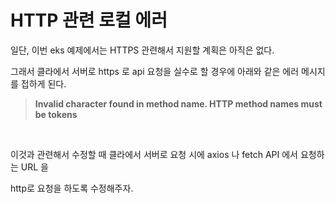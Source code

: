 # HTTP 관련 로컬 에러

일단, 이번 eks 예제에서는 HTTPS 관련해서 지원할 계획은 아직은 없다.

그래서 클라에서 서버로 https 로 api 요청을 실수로 할 경우에 아래와 같은 에러 메시지를 접하게 된다.

> **Invalid character found in method name. HTTP method names must be tokens**

<br>



이것과 관련해서 수정할 때 클라에서 서버로 요청 시에 axios 나 fetch API 에서 요청하는 URL 을 

http로 요청을 하도록 수정해주자.

<br>